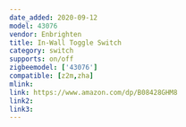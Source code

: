 ```yaml
---
date_added: 2020-09-12
model: 43076
vendor: Enbrighten
title: In-Wall Toggle Switch
category: switch
supports: on/off
zigbeemodel: ['43076']
compatible: [z2m,zha]
mlink: 
link: https://www.amazon.com/dp/B08428GHM8
link2: 
link3: 
---
```


